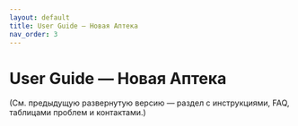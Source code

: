 ```yaml
---
layout: default
title: User Guide — Новая Аптека
nav_order: 3
---
```


# User Guide — Новая Аптека

(См. предыдущую развернутую версию — раздел с инструкциями, FAQ, таблицами проблем и контактами.)
